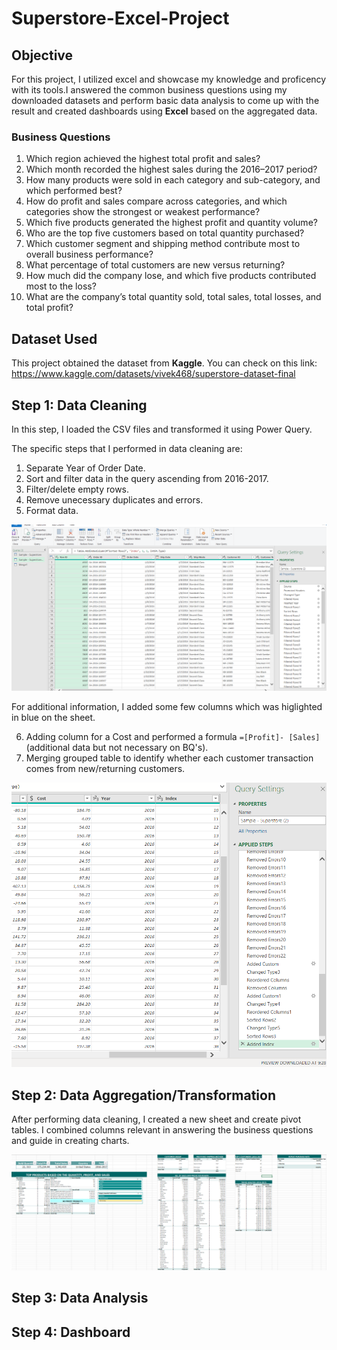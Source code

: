 # Superstore-Excel-Project

## Objective

For this project, I utilized excel and showcase my knowledge and proficency with its tools.I answered the common business questions using my downloaded datasets and perform basic data analysis to come up with the result and created dashboards using **Excel** based on the aggregated data.

 ### Business Questions
1. Which region achieved the highest total profit and sales? 
2. Which month recorded the highest sales during the 2016–2017 period?
3. How many products were sold in each category and sub-category, and which performed best?
4. How do profit and sales compare across categories, and which categories show the strongest or weakest performance?
5. Which five products generated the highest profit and quantity volume?
6. Who are the top five customers based on total quantity purchased?
7. Which customer segment and shipping method contribute most to overall business performance?
8. What percentage of total customers are new versus returning?
9. How much did the company lose, and which five products contributed most to the loss?
10. What are the company’s total quantity sold, total sales, total losses, and total profit?

## Dataset Used
This project obtained the dataset from **Kaggle**. You can check on this link: https://www.kaggle.com/datasets/vivek468/superstore-dataset-final

## Step 1: Data Cleaning
In this step, I loaded the CSV files and transformed it using Power Query. 

The specific steps that I performed in data cleaning are:
1. Separate Year of Order Date.
2. Sort and filter data in the query ascending from 2016-2017.
3. Filter/delete empty rows.
4. Remove unecessary duplicates and errors.
5. Format data.

![Power Q1](Images/PQuery1.png)

For additional information, I added some few columns which was higlighted in blue on the sheet.

6. Adding column for a Cost and performed a formula ``=[Profit]- [Sales]`` (additional data but not necessary on BQ's).
7. Merging grouped table to identify whether each customer transaction comes from new/returning customers.

![Power Q2](Images/PQuery2.png)

## Step 2: Data Aggregation/Transformation
After performing data cleaning, I created a new sheet and create pivot tables. I combined columns relevant in answering the business questions and guide in creating charts.

![DA1](Images/DA1.png)


## Step 3: Data Analysis

## Step 4: Dashboard




